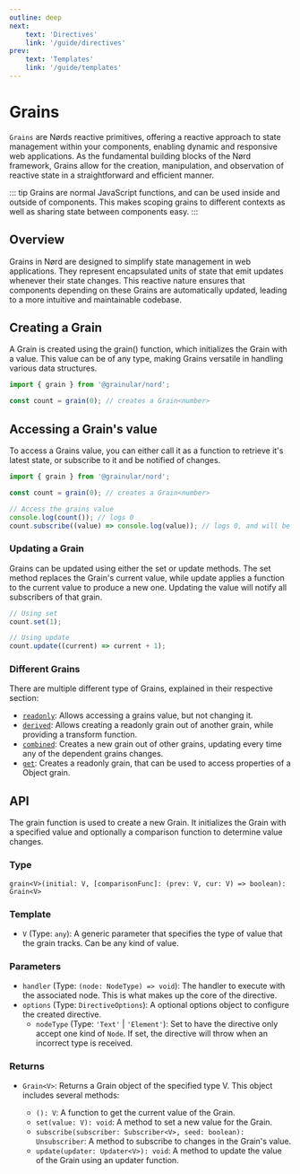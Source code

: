 ```yaml
---
outline: deep
next:
    text: 'Directives'
    link: '/guide/directives'
prev:
    text: 'Templates'
    link: '/guide/templates'
---
```


<!-- @format -->

# Grains

`Grains` are Nørds reactive primitives, offering a reactive approach to state management within your components, enabling dynamic and responsive web applications. As the fundamental building blocks of the Nørd framework, Grains allow for the creation, manipulation, and observation of reactive state in a straightforward and efficient manner.

::: tip
Grains are normal JavaScript functions, and can be used inside and outside of components. This makes scoping grains to different contexts as well as sharing state between components easy.
:::

## Overview

Grains in Nørd are designed to simplify state management in web applications. They represent encapsulated units of state that emit updates whenever their state changes. This reactive nature ensures that components depending on these Grains are automatically updated, leading to a more intuitive and maintainable codebase.

## Creating a Grain

A Grain is created using the grain() function, which initializes the Grain with a value. This value can be of any type, making Grains versatile in handling various data structures.

```js
import { grain } from '@grainular/nord';

const count = grain(0); // creates a Grain<number>
```

## Accessing a Grain's value

To access a Grains value, you can either call it as a function to retrieve it's latest state, or subscribe to it and be notified of changes.

```js
import { grain } from '@grainular/nord';

const count = grain(0); // creates a Grain<number>

// Access the grains value
console.log(count()); // logs 0
count.subscribe((value) => console.log(value)); // logs 0, and will be called whenever the value changes.
```

### Updating a Grain

Grains can be updated using either the set or update methods. The set method replaces the Grain's current value, while update applies a function to the current value to produce a new one. Updating the value will notify all subscribers of that grain.

```js
// Using set
count.set(1);

// Using update
count.update((current) => current + 1);
```

### Different Grains

There are multiple different type of Grains, explained in their respective section:

-   [`readonly`](../grain/readonly.md): Allows accessing a grains value, but not changing it.
-   [`derived`](../grain/derived.md): Allows creating a readonly grain out of another grain, while providing a transform function.
-   [`combined`](../grain/combined.md): Creates a new grain out of other grains, updating every time any of the dependent grains changes.
-   [`get`](../grain/get.md): Creates a readonly grain, that can be used to access properties of a Object grain.

## API

The grain function is used to create a new Grain. It initializes the Grain with a specified value and optionally a comparison function to determine value changes.

### Type

`grain<V>(initial: V, [comparisonFunc]: (prev: V, cur: V) => boolean): Grain<V>`

### Template

-   `V` (Type: `any`): A generic parameter that specifies the type of value that the grain tracks. Can be any kind of value.

### Parameters

-   `handler` (Type: `(node: NodeType) => void`): The handler to execute with the associated node. This is what makes up the core of the directive.
-   `options` (Type: `DirectiveOptions`): A optional options object to configure the created directive.
    -   `nodeType` (Type: `'Text'` | `'Element'`): Set to have the directive only accept one kind of `Node`. If set, the directive will throw when an incorrect type is received.

### Returns

-   `Grain<V>`: Returns a Grain object of the specified type V. This object includes several methods:

    -   `(): V`: A function to get the current value of the Grain.
    -   `set(value: V): void`: A method to set a new value for the Grain.
    -   `subscribe(subscriber: Subscriber<V>, seed: boolean): Unsubscriber`: A method to subscribe to changes in the Grain's value.
    -   `update(updater: Updater<V>): void`: A method to update the value of the Grain using an updater function.
